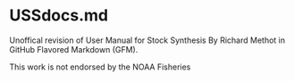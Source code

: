 # USSdocs.md
Unoffical revision of User Manual for Stock Synthesis By Richard Methot in GitHub Flavored Markdown (GFM).

This work is not endorsed by the NOAA Fisheries
